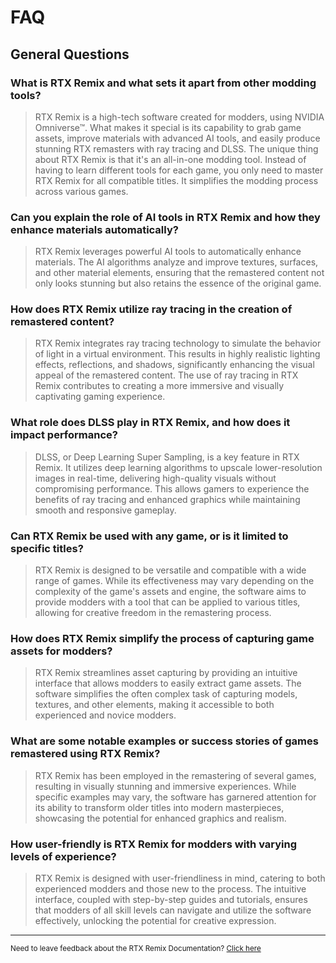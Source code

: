 # FAQ
## General Questions

### What is RTX Remix and what sets it apart from other modding tools?

> RTX Remix is a high-tech software created for modders, using NVIDIA Omniverse™. What makes it special is its capability to grab game assets, improve materials with advanced AI tools, and easily produce stunning RTX remasters with ray tracing and DLSS. The unique thing about RTX Remix is that it's an all-in-one modding tool. Instead of having to learn different tools for each game, you only need to master RTX Remix for all compatible titles. It simplifies the modding process across various games.

### Can you explain the role of AI tools in RTX Remix and how they enhance materials automatically?

> RTX Remix leverages powerful AI tools to automatically enhance materials. The AI algorithms analyze and improve textures, surfaces, and other material elements, ensuring that the remastered content not only looks stunning but also retains the essence of the original game.

### How does RTX Remix utilize ray tracing in the creation of remastered content?

> RTX Remix integrates ray tracing technology to simulate the behavior of light in a virtual environment. This results in highly realistic lighting effects, reflections, and shadows, significantly enhancing the visual appeal of the remastered content. The use of ray tracing in RTX Remix contributes to creating a more immersive and visually captivating gaming experience.

### What role does DLSS play in RTX Remix, and how does it impact performance?

> DLSS, or Deep Learning Super Sampling, is a key feature in RTX Remix. It utilizes deep learning algorithms to upscale lower-resolution images in real-time, delivering high-quality visuals without compromising performance. This allows gamers to experience the benefits of ray tracing and enhanced graphics while maintaining smooth and responsive gameplay.

### Can RTX Remix be used with any game, or is it limited to specific titles?

> RTX Remix is designed to be versatile and compatible with a wide range of games. While its effectiveness may vary depending on the complexity of the game's assets and engine, the software aims to provide modders with a tool that can be applied to various titles, allowing for creative freedom in the remastering process.

### How does RTX Remix simplify the process of capturing game assets for modders?

> RTX Remix streamlines asset capturing by providing an intuitive interface that allows modders to easily extract game assets. The software simplifies the often complex task of capturing models, textures, and other elements, making it accessible to both experienced and novice modders.

### What are some notable examples or success stories of games remastered using RTX Remix?

> RTX Remix has been employed in the remastering of several games, resulting in visually stunning and immersive experiences. While specific examples may vary, the software has garnered attention for its ability to transform older titles into modern masterpieces, showcasing the potential for enhanced graphics and realism.

### How user-friendly is RTX Remix for modders with varying levels of experience?

> RTX Remix is designed with user-friendliness in mind, catering to both experienced modders and those new to the process. The intuitive interface, coupled with step-by-step guides and tutorials, ensures that modders of all skill levels can navigate and utilize the software effectively, unlocking the potential for creative expression.


<!--- POSSIBLE QUESTIONS

### Can I use NVIDIA RTX Remix with non-NVIDIA graphics cards?

### What games are compatible with NVIDIA RTX Remix?

### Does NVIDIA RTX Remix support real-time ray tracing and DLSS (Deep Learning Super Sampling)?

### What benefits does NVIDIA RTX Remix bring to content creators and professionals?

### Where can I go for support?

### Are there any upcoming updates or new features planned for NVIDIA RTX Remix?

> Roadmap!

### How do I stay informed about the latest developments and updates related to NVIDIA RTX Remix?

### Where can I find technical documentation or resources for developers interested in leveraging NVIDIA RTX Remix capabilities?

--->

***
<sub> Need to leave feedback about the RTX Remix Documentation?  [Click here](https://github.com/NVIDIAGameWorks/rtx-remix/issues/new?assignees=nvdamien&labels=documentation%2Cfeedback%2Ctriage&projects=&template=documentation_feedback.yml&title=%5BDocumentation+feedback%5D%3A+) <sub>
